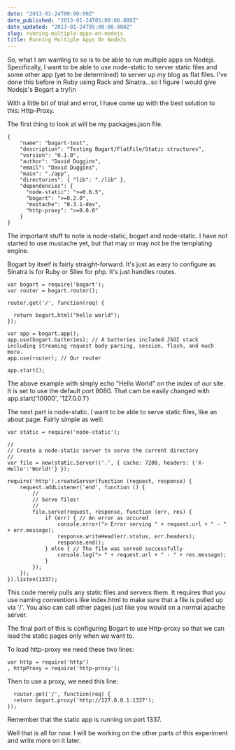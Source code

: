 ```yaml
---
date: "2013-01-24T00:00:00Z"
date_published: "2013-01-24T05:00:00.000Z"
date_updated: "2013-01-24T05:00:00.000Z"
slug: running-multiple-apps-on-nodejs
title: Running Multiple Apps On NodeJs
---
```


So, what I am wanting to so is to be able to run multiple apps on Nodejs.  Specifically, I want to be able to use node-static to server static files and some other app (yet to be determined) to server up my blog as flat files.  I've done this before in Ruby using Rack and Sinatra...so I figure I would give Nodejs's Bogart a try!\n 

With a little bit of trial and error, I have come up with the best solution to this: Http-Proxy.

The first thing to look at will be my packages.json file.  

    {
        "name": "bogart-test",
        "description": "Testing Bogart/FlatFile/Static structures",
        "version": "0.1.0",
        "author": "David Duggins",
        "email": "David Duggins",
        "main": "./app",
        "directories": { "lib": "./lib" },
        "dependencies": {
          "node-static": ">=0.6.5",
          "bogart": ">=0.2.0",
          "mustache": "0.3.1-dev",
          "http-proxy": ">=0.0.0"
        }
    }
    

The important stuff to note is node-static, bogart and node-static. I have not started to use mustache yet, but that may or may not be the templating engine.

Bogart by itself is fairly straight-forward.  It's just as easy to configure as Sinatra is for Ruby or Silex for php.  It's just handles routes.

    var bogart = require('bogart');  
    var router = bogart.router();
    
    router.get('/', function(req) {
    
      return bogart.html("hello world");
    });
    
    var app = bogart.app();  
    app.use(bogart.batteries); // A batteries included JSGI stack including streaming request body parsing, session, flash, and much more.  
    app.use(router); // Our router
    
    app.start();  
    

The above example with simply echo "Hello World" on the index of our site.  It is set to use the default port 8080.  That cam be easily changed with     app.start('10000', '127.0.0.1')

The next part is node-static.  I want to be able to serve static files, like an about page.  Fairly simple as well:

    var static = require('node-static');
    
    //
    // Create a node-static server to serve the current directory
    //
    var file = new(static.Server)('.', { cache: 7200, headers: {'X-Hello':'World!'} });
    
    require('http').createServer(function (request, response) {  
        request.addListener('end', function () {
            //
            // Serve files!
            //
            file.serve(request, response, function (err, res) {
                if (err) { // An error as occured
                    console.error("> Error serving " + request.url + " - " + err.message);
                    response.writeHead(err.status, err.headers);
                    response.end();
                } else { // The file was served successfully
                    console.log("> " + request.url + " - " + res.message);
                }
            });
        });
    }).listen(1337);
    

This code merely pulls any static files and servers them. It requires that you use naming conventions like index.html to make sure that a file is pulled up via '/'.  You also can call other pages just like you would on a normal apache server. 

The final part of this is configuring Bogart to use Http-proxy so that we can load the static pages only when we want to. 

 To load http-proxy we need these two lines:

    var http = require('http')  
    , httpProxy = require('http-proxy');
    

Then to use a proxy, we need this line: 

      router.get('/', function(req) {
      return bogart.proxy('http://127.0.0.1:1337');
    });
    

Remember that the static app is running on port 1337. 

 Well that is all for now.  I will be working on the other parts of this experiment and write more on it later.
